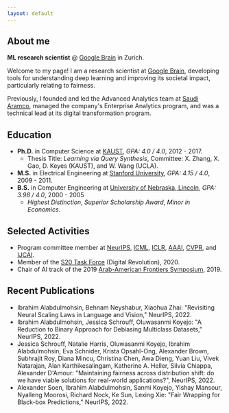 ```yaml
---
layout: default
---
```


## About me

**ML research scientist** @ [Google Brain](https://research.google/teams/brain/) in Zurich. 

Welcome to my page! I am a research scientist at [Google Brain](https://research.google/teams/brain/), developing tools for understanding deep learning and improving its societal impact, particularly relating to fairness. 

Previously, I founded and led the Advanced Analytics team at [Saudi Aramco](https://www.aramco.com/), managed the company's Enterprise Analytics program, and was a technical lead at its digital transformation program. 


## Education

- **Ph.D.** in Computer Science at [KAUST](https://www.kaust.edu.sa/), _GPA: 4.0 / 4.0_, 2012 - 2017.
  - Thesis Title: _Learning via Query Synthesis_, Committee: X. Zhang, X. Gao, D. Keyes (KAUST), and W. Wang (UCLA).
- **M.S.** in Electrical Engineering at [Stanford University](https://www.stanford.edu/), _GPA: 4.15 / 4.0_, 2009 - 2011. 
- **B.S.** in Computer Engineering at [University of Nebraska, Lincoln](https://www.unl.edu/),  _GPA: 3.98 / 4.0_, 2000 - 2005 
  - _Highest Distinction_, _Superior Scholarship Award_, _Minor in Economics_.

## Selected Activities
- Program committee member at [NeurIPS](https://nips.cc/), [ICML](https://icml.cc/), [ICLR](https://iclr.cc/), [AAAI](https://aaai.org/Conferences/AAAI-22/), [CVPR](https://cvpr2023.thecvf.com/), and [IJCAI](https://ijcai-22.org/).
- Member of the [S20 Task Force](https://s20saudiarabia.org.sa/theme.html) (Digital Revolution), 2020.
- Chair of AI track of the 2019 [Arab-American Frontiers Symposium](https://www.nationalacademies.org/our-work/arab-american-frontiers-of-science-engineering-and-medicine), 2019.

## Recent Publications
- Ibrahim Alabdulmohsin, Behnam Neyshabur, Xiaohua Zhai: "Revisiting Neural Scaling Laws in Language and Vision," NeurIPS, 2022.
- Ibrahim Alabdulmohsin, Jessica Schrouff, Oluwasanmi Koyejo: "A Reduction to Binary Approach for Debiasing Multiclass Datasets,"  NeurIPS, 2022.
- Jessica Schrouff, Natalie Harris, Oluwasanmi Koyejo, Ibrahim Alabdulmohsin, Eva Schnider, Krista Opsahl-Ong, Alexander Brown, Subhrajit Roy, Diana Mincu, Christina Chen, Awa Dieng, Yuan Liu, Vivek Natarajan, Alan Karthikesalingam, Katherine A. Heller, Silvia Chiappa, Alexander D'Amour: "Maintaining fairness across distribution shift: do we have viable solutions for real-world applications?", NeurIPS, 2022.
- Alexander Soen, Ibrahim Alabdulmohsin, Sanmi Koyejo, Yishay Mansour, Nyalleng Moorosi, Richard Nock, Ke Sun, Lexing Xie: 
"Fair Wrapping for Black-box Predictions," NeurIPS, 2022.

